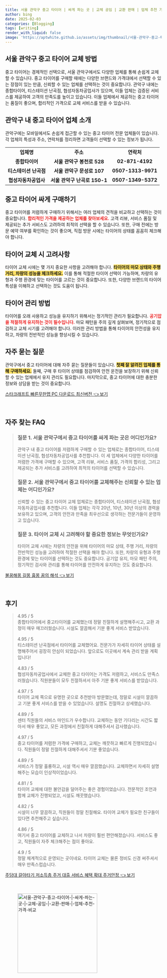 ```yaml
---
title: 서울 관악구 중고 타이어 | 싸게 파는 곳 | 교체 공임 | 교환 판매 | 업체 추천 가격 비교
author: bing
date: 2025-02-03
categories: [Blogging]
tags: [writing]
render_with_liquid: false
image: 'https://aptwhite.github.io/assets/img/thumbnail/서울-관악구-중고-타이어-|-싸게-파는-곳-|-교체-공임-|-교환-판매-|-업체-추천-가격-비교.webp'
---
```



<h2 id='서울 관악구 중고 타이어 교체 방법'>서울 관악구 중고 타이어 교체 방법</h2>

<p>중고 타이어는 경제적인 선택으로, 서울 관악구에서도 다양한 업체를 통해 손쉽게 교체할 수 있습니다.  중고 타이어를 구매할 때에는 다양한 브랜드와 가격대에서 선택할 수 있는 장점이 있는 만큼, 신뢰할 수 있는 업체를 선택하는 것이 중요합니다. 관악구 내에는 종합타이어, 티스테이션 난곡점, 협성자동차공업사가 있으며, 이들 업체는 검증된 서비스를 제공하여 고객의 만족도를 높이고 있습니다. 이들 업체에서 제공하는 중고 타이어는 품질이 좋으며, 합리적인 가격으로 교체 서비스를 받을 수 있습니다.</p>

<h2 id='관악구 내 중고 타이어 업체 소개'>관악구 내 중고 타이어 업체 소개</h2>

<p>관악구에는 모바일에서도 손쉽게 접근할 수 있는 중고 타이어 전문 업체들이 있습니다. 각 업체의 특성과 주소, 연락처를 정리하면 고객들이 선택할 수 있는 정보가 됩니다.</p>

<table>
    <tr>
        <td style="text-align: center; height: 17px;"><b>업체명</b></td>
        <td style="text-align: center; height: 17px;"><b>주소</b></td>
        <td style="text-align: center; height: 17px;"><b>연락처</b></td>
    </tr>
    <tr>
        <td style="text-align: center; height: 17px;"><b>종합타이어</b></td>
        <td style="text-align: center; height: 17px;"><b>서울 관악구 봉천로 528</b></td>
        <td style="text-align: center; height: 17px;"><b>02-871-4192</b></td>
    </tr>
    <tr>
        <td style="text-align: center; height: 17px;"><b>티스테이션 난곡점</b></td>
        <td style="text-align: center; height: 17px;"><b>서울 관악구 문성로 107</b></td>
        <td style="text-align: center; height: 17px;"><b>0507-1313-9971</b></td>
    </tr>
    <tr>
        <td style="text-align: center; height: 17px;"><b>협성자동차공업사</b></td>
        <td style="text-align: center; height: 17px;"><b>서울 관악구 난곡로 150-1</b></td>
        <td style="text-align: center; height: 17px;"><b>0507-1349-5372</b></td>
    </tr>
</table>

<h2 id='중고 타이어 싸게 구매하기'>중고 타이어 싸게 구매하기</h2>

<p>중고 타이어를 저렴하게 구매하기 위해서는 여러 업체의 견적을 비교하고 선택하는 것이 중요합니다. <b><span style="color: #ee2323;">합리적인 가격을 제공하는 업체를 찾아보세요.</span></b> 고객 리뷰, 서비스 품질 및 제공되는 추가 서비스도 고려하여 최적의 선택을 할 수 있습니다. 또한, 구매 전에는 방문 예약 여부를 확인하는 것이 좋으며, 직접 방문 시에는 타이어의 상태를 꼼꼼히 체크해야 합니다.</p>

<h2 id='타이어 교체 시 고려사항'>타이어 교체 시 고려사항</h2>

<p>타이어 교체 시에는 몇 가지 중요한 사항을 고려해야 합니다. <b><span style="background-color: #ffe066;">타이어의 마모 상태와 주행 거리, 차량의 성능을 체크하세요.</span></b> 이를 통해 적절한 타이어 선택이 가능하며, 차량의 유형과 주행 환경에 맞는 타이어를 고르는 것이 중요합니다. 또한, 다양한 브랜드의 타이어 특성을 이해하고 선택하는 것도 도움이 됩니다.</p>

<h2 id='타이어 관리 방법'>타이어 관리 방법</h2>

<p>타이어를 오래 사용하고 성능을 유지하기 위해서는 정기적인 관리가 필요합니다. <b><span style="color: #ee2323;">공기압을 적절하게 유지하는 것이 필수입니다.</span></b> 마모 패턴을 주의 깊게 살펴보며, 정기적으로 점검하고 교체 시기를 고려해야 합니다. 이러한 관리 방법을 통해 타이어의 안전성을 유지하고, 차량의 전반적인 성능을 향상시킬 수 있습니다.</p>

<h2 id='자주 묻는 질문'>자주 묻는 질문</h2>

<p>관악구에서 중고 타이어에 대해 자주 묻는 질문들이 있습니다. <b><span style="background-color: #ffe066;">첫째 잘 알려진 업체를 통해 구매하세요.</span></b> 둘째, 구매 후 타이어 상태를 점검하여 안전 운전을 보장하기 위해 신뢰할 수 있는 업체에서 유지 관리도 필요합니다. 마지막으로, 중고 타이어에 대한 충분한 정보와 상담을 받는 것이 중요합니다.</p>


<p><a class="click-button" title="스타크래프트 빠른무한맵 PC 다운로드 최신버전" href="https://aptwhite.github.io/posts/%EC%8A%A4%ED%83%80%ED%81%AC%EB%9E%98%ED%94%84%ED%8A%B8-%EB%B9%A0%EB%A5%B8%EB%AC%B4%ED%95%9C%EB%A7%B5-PC-%EB%8B%A4%EC%9A%B4%EB%A1%9C%EB%93%9C-%EC%B5%9C%EC%8B%A0%EB%B2%84%EC%A0%84/" rel="dofollow">스타크래프트 빠른무한맵 PC 다운로드 최신버전 👈 보기</a></p><br>
<h2 id='자주_찾는_FAQ'>자주 찾는 FAQ</h2>
<div itemscope="" itemtype="https://schema.org/FAQPage"> 
<blockquote> 
<div itemscope="" itemprop="mainEntity" itemtype="https://schema.org/Question"> 
<h3 itemprop="name">질문 1. 서울 관악구에서 중고 타이어를 싸게 파는 곳은 어디인가요?</h3> 
<div itemscope="" itemprop="acceptedAnswer" itemtype="https://schema.org/Answer"> 
<span itemprop="text"> 
<p>관악구 내 중고 타이어를 저렴하게 구매할 수 있는 업체로는 종합타이어, 티스테이션 난곡점, 협성자동차공업사를 추천합니다. 이 세 업체에서 다양한 타이어를 저렴한 가격에 구매할 수 있으며, 고객 리뷰, 서비스 품질, 가격의 합리성, 그리고 제공되는 추가 서비스를 고려하여 최적의 타이어를 선택할 수 있습니다.</p> 
</span> 
</div> 
</div> 

<div itemscope="" itemprop="mainEntity" itemtype="https://schema.org/Question"> 
<h3 itemprop="name">질문 2. 서울 관악구에서 중고 타이어를 교체해주는 신뢰할 수 있는 업체는 어디인가요?</h3> 
<div itemscope="" itemprop="acceptedAnswer" itemtype="https://schema.org/Answer"> 
<span itemprop="text"> 
<p>신뢰할 수 있는 중고 타이어 교체 업체로는 종합타이어, 티스테이션 난곡점, 협성자동차공업사를 추천합니다. 이들 업체는 각각 20년, 10년, 30년 이상의 경력을 보유하고 있으며, 고객의 안전과 만족을 최우선으로 생각하는 전문가들이 운영하고 있습니다.</p> 
</span> 
</div> 
</div> 

<div itemscope="" itemprop="mainEntity" itemtype="https://schema.org/Question"> 
<h3 itemprop="name">질문 3. 타이어 교체 시 고려해야 할 중요한 정보는 무엇인가요?</h3> 
<div itemscope="" itemprop="acceptedAnswer" itemtype="https://schema.org/Answer"> 
<span itemprop="text"> 
<p>타이어 교체 시에는 차량의 안전을 위해 타이어의 마모 상태, 주행 거리, 차량의 전반적인 성능을 고려하여 적절한 선택을 해야 합니다. 또한, 차량의 유형과 주행 환경에 맞는 타이어를 선택하는 것도 중요합니다. 공기압 유지, 마모 패턴 주의, 정기적인 검사와 관리를 통해 타이어를 안전하게 유지하는 것도 중요합니다.</p> 
</span> 
</div> 
</div> 
</blockquote> 
</div>
<p><a class="click-button" title="불꿈해몽 길몽 흉몽 꿈의 해석" href="https://aptwhite.github.io/posts/%EB%B6%88%EA%BF%88%ED%95%B4%EB%AA%BD-%EA%B8%B8%EB%AA%BD-%ED%9D%89%EB%AA%BD-%EA%BF%88%EC%9D%98-%ED%95%B4%EC%84%9D/" rel="dofollow">불꿈해몽 길몽 흉몽 꿈의 해석 👈 보기</a></p><br>
<h2 id='후기'>후기</h2>
<div itemscope itemtype="https://schema.org/Product">
  <blockquote>
  <div itemprop="review" itemscope itemtype="https://schema.org/Review">
      <div itemprop="reviewRating" itemscope itemtype="https://schema.org/Rating"> <span itemprop="ratingValue">4.95</span> / <span itemprop="bestRating">5</span> </div>
      <span itemprop="reviewBody">종합타이어에서 중고타이어를 교체했는데 정말 친절하게 설명해주시고, 교환 과정이 매우 매끄러웠습니다. 시설도 깔끔해서 기분 좋게 서비스 받았습니다.</span>
  </div>
  <br>
  <div itemprop="review" itemscope itemtype="https://schema.org/Review">
      <div itemprop="reviewRating" itemscope itemtype="https://schema.org/Rating"> <span itemprop="ratingValue">4.95</span> / <span itemprop="bestRating">5</span> </div>
      <span itemprop="reviewBody">티스테이션 난곡점에서 타이어를 교체했어요. 전문가가 자세히 타이어 상태를 설명해주어서 굉장히 안심이 되었습니다. 앞으로도 이곳에서 계속 관리 받을 계획입니다!</span>
  </div>
  <br>
  <div itemprop="review" itemscope itemtype="https://schema.org/Review">
      <div itemprop="reviewRating" itemscope itemtype="https://schema.org/Rating"> <span itemprop="ratingValue">4.83</span> / <span itemprop="bestRating">5</span> </div>
      <span itemprop="reviewBody">협성자동차공업사에서 교체한 중고 타이어는 가격도 저렴하고, 서비스도 만족스러웠습니다. 직원분들이 모두 친절하셔서 아주 기분 좋게 서비스를 받았습니다.</span>
  </div>
  <br>
  <div itemprop="review" itemscope itemtype="https://schema.org/Review">
      <div itemprop="reviewRating" itemscope itemtype="https://schema.org/Rating"> <span itemprop="ratingValue">4.97</span> / <span itemprop="bestRating">5</span> </div>
      <span itemprop="reviewBody">타이어 교체 쪽으로 유명한 곳으로 추천받아 방문했는데, 정말로 시설이 깔끔하고 기분 좋게 서비스를 받을 수 있었습니다. 설명도 친절하고 상세했습니다.</span>
  </div>
  <br>
  <div itemprop="review" itemscope itemtype="https://schema.org/Review">
      <div itemprop="reviewRating" itemscope itemtype="https://schema.org/Rating"> <span itemprop="ratingValue">4.89</span> / <span itemprop="bestRating">5</span> </div>
      <span itemprop="reviewBody">센터 직원들의 서비스 마인드가 우수합니다. 교체하는 동안 기다리는 시간도 짧아서 매우 좋았고, 모든 과정에서 친절하게 대해주셔서 감사했습니다.</span>
  </div>
  <br>
  <div itemprop="review" itemscope itemtype="https://schema.org/Review">
      <div itemprop="reviewRating" itemscope itemtype="https://schema.org/Rating"> <span itemprop="ratingValue">4.97</span> / <span itemprop="bestRating">5</span> </div>
      <span itemprop="reviewBody">중고 타이어를 저렴한 가격에 구매하고, 교체는 깨끗하고 빠르게 진행되었습니다. 직원들이 정말 친절하게 대해주셔서 기분 좋았습니다.</span>
  </div>
  <br>
  <div itemprop="review" itemscope itemtype="https://schema.org/Review">
      <div itemprop="reviewRating" itemscope itemtype="https://schema.org/Rating"> <span itemprop="ratingValue">4.89</span> / <span itemprop="bestRating">5</span> </div>
      <span itemprop="reviewBody">서비스가 정말 훌륭하고, 시설 역시 매우 깔끔했습니다. 교체하면서 자세히 설명해주는 모습이 인상적이었습니다.</span>
  </div>
  <br>
  <div itemprop="review" itemscope itemtype="https://schema.org/Review">
      <div itemprop="reviewRating" itemscope itemtype="https://schema.org/Rating"> <span itemprop="ratingValue">4.81</span> / <span itemprop="bestRating">5</span> </div>
      <span itemprop="reviewBody">타이어 교체에 대한 불안감을 덜어주는 좋은 경험이었습니다. 전문적인 조언과 함께 교체가 진행되었고, 시설도 깨끗했습니다.</span>
  </div>
  <br>
  <div itemprop="review" itemscope itemtype="https://schema.org/Review">
      <div itemprop="reviewRating" itemscope itemtype="https://schema.org/Rating"> <span itemprop="ratingValue">4.82</span> / <span itemprop="bestRating">5</span> </div>
      <span itemprop="reviewBody">시설이 너무 깔끔하고, 직원들이 정말 친절해요. 타이어 교체가 필요한 친구들이 있다면 추천해주고 싶습니다.</span>
  </div>
  <br>
  <div itemprop="review" itemscope itemtype="https://schema.org/Review">
      <div itemprop="reviewRating" itemscope itemtype="https://schema.org/Rating"> <span itemprop="ratingValue">4.86</span> / <span itemprop="bestRating">5</span> </div>
      <span itemprop="reviewBody">여기서 중고 타이어를 교체하고 나서 차량이 훨씬 편안해졌습니다. 서비스도 좋고, 직원들이 자주 체크해주는 점이 좋아요.</span>
  </div>
  <br>
  <div itemprop="review" itemscope itemtype="https://schema.org/Review">
      <div itemprop="reviewRating" itemscope itemtype="https://schema.org/Rating"> <span itemprop="ratingValue">4.9</span> / <span itemprop="bestRating">5</span> </div>
      <span itemprop="reviewBody">정말 체계적으로 운영되는 곳이네요. 타이어 교체는 물론 정비도 신경 써주셔서 매우 만족스럽습니다.</span>
  </div>
  </blockquote>
</div>
<p><a class="click-button" title="주담대 갈아타기 저소득층 주거 대출 서비스 혜택 확대 주거안정" href="https://aptwhite.github.io/posts/%EC%A3%BC%EB%8B%B4%EB%8C%80-%EA%B0%88%EC%95%84%ED%83%80%EA%B8%B0-%EC%A0%80%EC%86%8C%EB%93%9D%EC%B8%B5-%EC%A3%BC%EA%B1%B0-%EB%8C%80%EC%B6%9C-%EC%84%9C%EB%B9%84%EC%8A%A4-%ED%98%9C%ED%83%9D-%ED%99%95%EB%8C%80-%EC%A3%BC%EA%B1%B0%EC%95%88%EC%A0%95/" rel="dofollow">주담대 갈아타기 저소득층 주거 대출 서비스 혜택 확대 주거안정 👈 보기</a></p><br>
<figure class="image"><img src="https://aptwhite.github.io/assets/img/thumbnail/서울-관악구-중고-타이어-|-싸게-파는-곳-|-교체-공임-|-교환-판매-|-업체-추천-가격-비교.webp" alt="서울-관악구-중고-타이어-|-싸게-파는-곳-|-교체-공임-|-교환-판매-|-업체-추천-가격-비교" width="256" height="256"></figure>